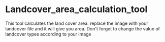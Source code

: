 # Landcover_area_calculation_tool
This tool calculates the land cover area. replace the image with your landcover file and it will give you area. Don't forget to change the value of landcover types according to your image
